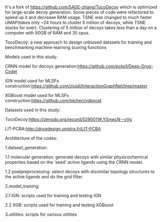 It's a fork of https://github.com/5AGE-zhang/TocoDecoy which is optimized for large-scale decoy generation. Some pieces of code were refactored to speed up it and decrease RAM usage. TSNE was changed to much faster UMAP(takes only ~24 hours to cluster 5 million of decoys, while TSNE stucks for ever). Clustering of 5 million of decoys takes less than a day on a computer with 80GB of RAM and 35 cpus. 

TocoDecoy: a new approach to design unbiased datasets for training and benchmarking machine-learning scoring functions


Models used in this study:

  CRNN model for decoys generation:https://github.com/pcko1/Deep-Drug-Coder
  
  IGN model used for MLSFs construction:https://github.com/zjujdj/InteractionGraphNet/tree/master
  
  XGBoost model used for MLSFs construction:https://github.com/tqchen/xgboost
  

Datasets used in this study:

  TocoDecoy:https://zenodo.org/record/5290011#.YSmecN--vVg
  
  LIT-PCBA:http://drugdesign.unistra.fr/LIT-PCBA
  
  
Architecture of the codes:

  1.dataset_generation:
  
  1.1 molecular generation: generate decoys with similar physicochemical properties based on the 'seed' active ligands using the CRNN model.
  
  1.2 postpreprocessing: select decoys with dissimilar topology structures to the active ligands and do the grid filter.
  
  2.model_training:
  
  2.1 IGN: scripts used for training and testing IGN
  
  2.2 XGB: scripts used for training and testing XGBoost
  
  3.utilities: scripts for various utilities
  
